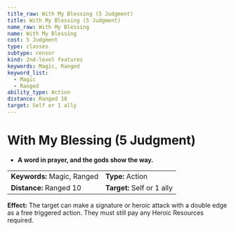 ```yaml
---
title_raw: With My Blessing (5 Judgment)
title: With My Blessing (5 Judgment)
name_raw: With My Blessing
name: With My Blessing
cost: 5 Judgment
type: classes
subtype: censor
kind: 2nd-level features
keywords: Magic, Ranged
keyword_list:
  - Magic
  - Ranged
ability_type: Action
distance: Ranged 10
target: Self or 1 ally
---
```


# With My Blessing (5 Judgment)

- **A word in prayer, and the gods show the way.**

|                             |                            |
| :-------------------------- | :------------------------- |
| **Keywords:** Magic, Ranged | **Type:** Action           |
| **Distance:** Ranged 10     | **Target:** Self or 1 ally |

**Effect:** The target can make a signature or heroic attack with a double edge as a free triggered action. They must still pay any Heroic Resources required.
